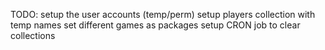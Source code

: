 TODO:
setup the user accounts (temp/perm)
setup players collection with temp names
set different games as packages
setup CRON job to clear collections